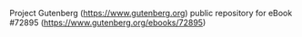 Project Gutenberg (https://www.gutenberg.org) public repository
for eBook #72895 (https://www.gutenberg.org/ebooks/72895)
